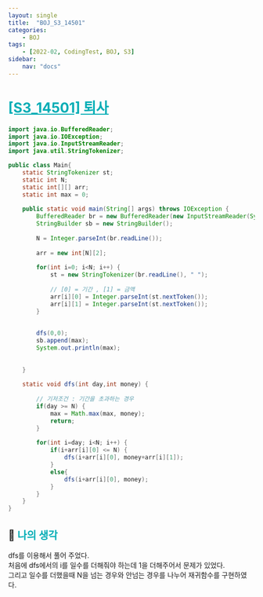 ```yaml
---
layout: single
title:  "BOJ_S3_14501"
categories: 
    - BOJ
tags: 
    - [2022-02, CodingTest, BOJ, S3]
sidebar:
    nav: "docs"
---
```


# <b><a style="color:#00adb5" href="https://www.acmicpc.net/problem/14501" target=_blank>[S3_14501] 퇴사</a></b>

```java
import java.io.BufferedReader;
import java.io.IOException;
import java.io.InputStreamReader;
import java.util.StringTokenizer;

public class Main{
	static StringTokenizer st;
	static int N;
	static int[][] arr;
	static int max = 0;
	
	public static void main(String[] args) throws IOException {
		BufferedReader br = new BufferedReader(new InputStreamReader(System.in));
		StringBuilder sb = new StringBuilder();
		
		N = Integer.parseInt(br.readLine());
		
		arr = new int[N][2];
		
		for(int i=0; i<N; i++) {
			st = new StringTokenizer(br.readLine(), " ");
			
			// [0] = 기간 , [1] = 금액
			arr[i][0] = Integer.parseInt(st.nextToken());
			arr[i][1] = Integer.parseInt(st.nextToken());
		}
		
		
		dfs(0,0);
		sb.append(max);
		System.out.println(max);
		
		
	}
	
	static void dfs(int day,int money) {
		
		// 기저조건 : 기간을 초과하는 경우
		if(day >= N) {
			max = Math.max(max, money);
			return;
		}
		
		for(int i=day; i<N; i++) {
			if(i+arr[i][0] <= N) {
				dfs(i+arr[i][0], money+arr[i][1]);
			}
			else{
				dfs(i+arr[i][0], money);
			}
		}
    }
}
```


## 🤔 <b><a style="color:#00adb5">나의 생각</a></b>
dfs를 이용해서 풀어 주었다.<br>
처음에 dfs에서의 i를 일수를 더해줘야 하는데 1을 더해주어서 문제가 있었다.<br>
그리고 일수를 더했을때 N을 넘는 경우와 안넘는 경우를 나누어 재귀함수를 구현하였다.